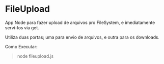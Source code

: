 # FileUpload

App Node para fazer upload de arquivos pro FileSystem, e imediatamente servi-los via get.  

Utiliza duas portas; uma para envio de arquivos, e outra para os downloads.

Como Executar:

> node fileupload.js